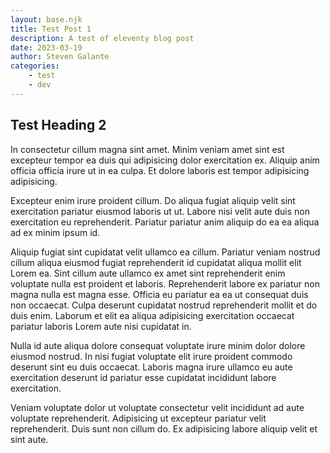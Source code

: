 ```yaml
---
layout: base.njk
title: Test Post 1
description: A test of eleventy blog post
date: 2023-03-19
author: Steven Galante
categories:
    - test
    - dev
---
```


## Test Heading 2

In consectetur cillum magna sint amet. Minim veniam amet sint est excepteur tempor ea duis qui adipisicing dolor exercitation ex. Aliquip anim officia officia irure ut in ea culpa. Et dolore laboris est tempor adipisicing adipisicing.

Excepteur enim irure proident cillum. Do aliqua fugiat aliquip velit sint exercitation pariatur eiusmod laboris ut ut. Labore nisi velit aute duis non exercitation eu reprehenderit. Pariatur pariatur anim aliquip do ea ea aliqua ad ex minim ipsum id.

Aliquip fugiat sint cupidatat velit ullamco ea cillum. Pariatur veniam nostrud cillum aliqua eiusmod fugiat reprehenderit id cupidatat aliqua mollit elit Lorem ea. Sint cillum aute ullamco ex amet sint reprehenderit enim voluptate nulla est proident et laboris. Reprehenderit labore ex pariatur non magna nulla est magna esse. Officia eu pariatur ea ea ut consequat duis non occaecat. Culpa deserunt cupidatat nostrud reprehenderit mollit et do duis enim. Laborum et elit ea aliqua adipisicing exercitation occaecat pariatur laboris Lorem aute nisi cupidatat in.

Nulla id aute aliqua dolore consequat voluptate irure minim dolor dolore eiusmod nostrud. In nisi fugiat voluptate elit irure proident commodo deserunt sint eu duis occaecat. Laboris magna irure ullamco eu aute exercitation deserunt id pariatur esse cupidatat incididunt labore exercitation.

Veniam voluptate dolor ut voluptate consectetur velit incididunt ad aute voluptate reprehenderit. Adipisicing ut excepteur pariatur velit reprehenderit. Duis sunt non cillum do. Ex adipisicing labore aliquip velit et sint aute.
